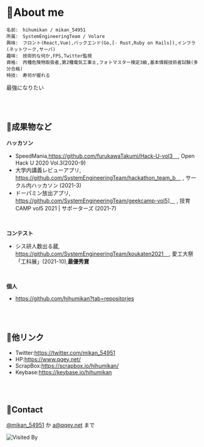 # 🍊About me

 
	名前:　hihumikan / mikan_54951
	所属:　SystemEngineeringTeam / Volare
	興味:　フロント(React,Vue),バックエンド(Go,[- Rust,Ruby on Rails]),インフラ(ネットワーク,サーバ)
	趣味:　技術的な何か,FPS,Twitter監視
	資格:　丙種危険物取扱者,第2種電気工事士,フォトマスター検定3級,基本情報技術者試験(多分合格)
	特技:　寿司が握れる

最強になりたい

<br />
<br />


## 📜成果物など

**ハッカソン**

- SpeedMania,https://github.com/furukawaTakumi/Hack-U-vol3　, Open Hack U 2020 Vol.3(2020-9)
- 大学内講義レビューアプリ, https://github.com/SystemEngineeringTeam/hackathon_team_b　 , サークル内ハッカソン (2021-3)
- ドーパミン放出アプリ,　https://github.com/SystemEngineeringTeam/geekcamp-vol5]　 , 技育CAMP vol5 2021 | サポーターズ (2021-7) 

<br />

**コンテスト**

- シス研人数出る蔵, https://github.com/SystemEngineeringTeam/koukaten2021　, 愛工大祭「工科展」(2021-10),**最優秀賞**

<br />

**個人**

- https://github.com/hihumikan?tab=repositories

<br />
<br />

## 🔗他リンク
- Twitter:https://twitter.com/mikan_54951
- HP:https://www.qqey.net/
- ScrapBox:https://scrapbox.io/hihumikan/
- Keybase:https://keybase.io/hihumikan

<br />
<br />

## 📨Contact
[@mikan_54951](https://twitter.com/mikan_54951) か [a@qqey.net](mailto:a@qqey.net) まで

![Visited By](https://count.getloli.com/get/@hihumikan?theme=rule34)

